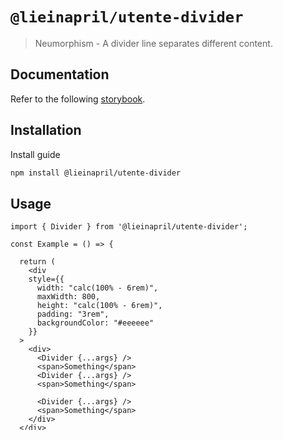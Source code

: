 # `@lieinapril/utente-divider`

> Neumorphism - A divider line separates different content.

## Documentation

Refer to the following [storybook](https://lordono.github.io/utente/).

## Installation

Install guide

```bash
npm install @lieinapril/utente-divider
```

## Usage

```JSX
import { Divider } from '@lieinapril/utente-divider';

const Example = () => {

  return (
    <div
    style={{
      width: "calc(100% - 6rem)",
      maxWidth: 800,
      height: "calc(100% - 6rem)",
      padding: "3rem",
      backgroundColor: "#eeeeee"
    }}
  >
    <div>
      <Divider {...args} />
      <span>Something</span>
      <Divider {...args} />
      <span>Something</span>

      <Divider {...args} />
      <span>Something</span>
    </div>
  </div>
  );
}
```
